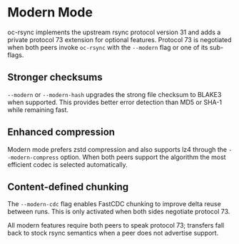 # Modern Mode

oc-rsync implements the upstream rsync protocol version 31 and adds a private
protocol 73 extension for optional features. Protocol 73 is negotiated when both
peers invoke `oc-rsync` with the `--modern` flag or one of its sub-flags.

## Stronger checksums

`--modern` or `--modern-hash` upgrades the strong file checksum to BLAKE3 when
supported.  This provides better error detection than MD5 or SHA-1 while
remaining fast.

## Enhanced compression

Modern mode prefers zstd compression and also supports lz4 through the
`--modern-compress` option.  When both peers support the algorithm the most
efficient codec is selected automatically.

## Content-defined chunking

The `--modern-cdc` flag enables FastCDC chunking to improve delta reuse between
runs.  This is only activated when both sides negotiate protocol 73.

All modern features require both peers to speak protocol 73; transfers fall back
to stock rsync semantics when a peer does not advertise support.

